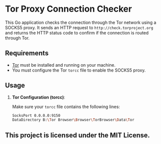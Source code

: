 # Tor Proxy Connection Checker

This Go application checks the connection through the Tor network using a SOCKS5 proxy. It sends an HTTP request to `http://check.torproject.org` and returns the HTTP status code to confirm if the connection is routed through Tor.

## Requirements

- [Tor](https://www.torproject.org/download/) must be installed and running on your machine.
- You must configure the Tor `torcc` file to enable the SOCKS5 proxy.

## Usage

1. **Tor Configuration (torcc)**:
   
   Make sure your `torcc` file contains the following lines:

   ```bash
   SocksPort 0.0.0.0:9150
   DataDirectory B:\Tor Browser\Browser\TorBrowser\Data\Tor

## This project is licensed under the MIT License.






